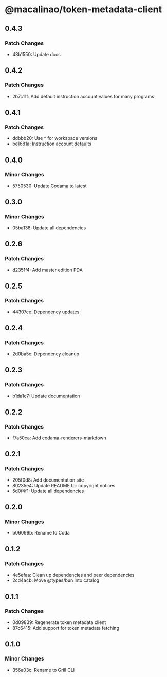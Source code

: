 # @macalinao/token-metadata-client

## 0.4.3

### Patch Changes

- 43b1550: Update docs

## 0.4.2

### Patch Changes

- 2b7c11f: Add default instruction account values for many programs

## 0.4.1

### Patch Changes

- ddbbb20: Use ^ for workspace versions
- be1681a: Instruction account defaults

## 0.4.0

### Minor Changes

- 5750530: Update Codama to latest

## 0.3.0

### Minor Changes

- 05ba138: Update all dependencies

## 0.2.6

### Patch Changes

- d2351f4: Add master edition PDA

## 0.2.5

### Patch Changes

- 44307ce: Dependency updates

## 0.2.4

### Patch Changes

- 2d0ba5c: Dependency cleanup

## 0.2.3

### Patch Changes

- b1da1c7: Update documentation

## 0.2.2

### Patch Changes

- f7a50ca: Add codama-renderers-markdown

## 0.2.1

### Patch Changes

- 205f0d8: Add documentation site
- 80235e4: Update README for copyright notices
- 5d0f4f1: Update all dependencies

## 0.2.0

### Minor Changes

- b06099b: Rename to Coda

## 0.1.2

### Patch Changes

- 4e5efaa: Clean up dependencies and peer dependencies
- 2cd4a4b: Move @types/bun into catalog

## 0.1.1

### Patch Changes

- 0d09839: Regenerate token metadata client
- 87c6415: Add support for token metadata fetching

## 0.1.0

### Minor Changes

- 356a03c: Rename to Grill CLI
